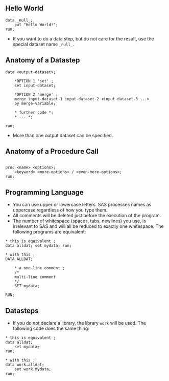 ## Hello World

```SAS
data _null_;
	put "Hello World!";
run;
```
+ If you want to do a data step, but do not care for the result, use the special dataset name `_null_`.

## Anatomy of a Datastep

```SAS
data <output-dataset>;

	*OPTION 1 'set' ;
	set input-dataset;

	*OPTION 2 'merge' ;
	merge input-dataset-1 input-dataset-2 <input-dataset-3 ...>
	by merge-variable;

	* further code *;
	* ... *;

run;
```

+ More than one output dataset can be specified.

## Anatomy of a Procedure Call
```SAS

proc <name> <options>;
	<keyword> <more-options> / <even-more-options>;
run;

```




## Programming Language

+ You can use upper or lowercase letters. SAS processes names as uppercase regardless of how you type them.
+ All comments will be deleted just before the execution of the program.
+ The number of whitespace (spaces, tabs, newlines) you use, is irrelevant to SAS and will all be reduced to exactly one whitespace. The following programs are equivalent:

```SAS
* this is equivalent ;
data alldat; set mydata; run;

* with this ;
DATA ALLDAT;

	* a one-line comment ;
	/*
	multi-line comment
	*/
	SET mydata;

RUN;
```


## Datasteps

+ If you do not declare a library, the library `work` will be used. The following code does the same thing:

```SAS
* this is equivalent ;
data alldat;
	set mydata;
run;

* with this ;
data work.alldat;
	set work.mydata;
run;
```